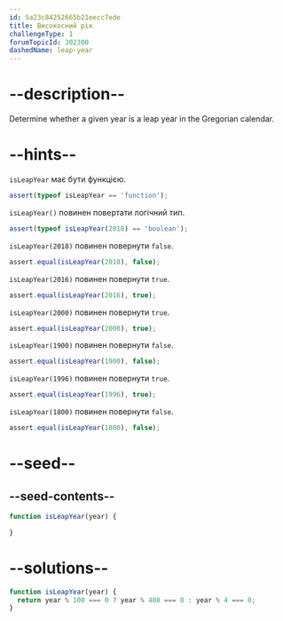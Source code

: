 ```yaml
---
id: 5a23c84252665b21eecc7ede
title: Високосний рік
challengeType: 1
forumTopicId: 302300
dashedName: leap-year
---
```


# --description--

Determine whether a given year is a leap year in the Gregorian calendar.

# --hints--

`isLeapYear` має бути функцією.

```js
assert(typeof isLeapYear == 'function');
```

`isLeapYear()` повинен повертати логічний тип.

```js
assert(typeof isLeapYear(2018) == 'boolean');
```

`isLeapYear(2018)` повинен повернути `false`.

```js
assert.equal(isLeapYear(2018), false);
```

`isLeapYear(2016)` повинен повернути `true`.

```js
assert.equal(isLeapYear(2016), true);
```

`isLeapYear(2000)` повинен повернути `true`.

```js
assert.equal(isLeapYear(2000), true);
```

`isLeapYear(1900)` повинен повернути `false`.

```js
assert.equal(isLeapYear(1900), false);
```

`isLeapYear(1996)` повинен повернути `true`.

```js
assert.equal(isLeapYear(1996), true);
```

`isLeapYear(1800)` повинен повернути `false`.

```js
assert.equal(isLeapYear(1800), false);
```

# --seed--

## --seed-contents--

```js
function isLeapYear(year) {

}
```

# --solutions--

```js
function isLeapYear(year) {
  return year % 100 === 0 ? year % 400 === 0 : year % 4 === 0;
}
```
